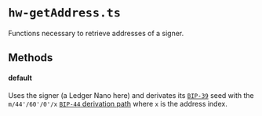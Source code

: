 # `hw-getAddress.ts`
Functions necessary to retrieve addresses of a signer. 

## Methods

#### default
Uses the signer (a Ledger Nano here) and derivates its [`BIP-39`](https://github.com/bitcoin/bips/blob/master/bip-0039.mediawiki) seed with the `m/44'/60'/0'/x` [`BIP-44` derivation path](https://github.com/bitcoin/bips/blob/master/bip-0044.mediawiki) where `x` is the address index. 